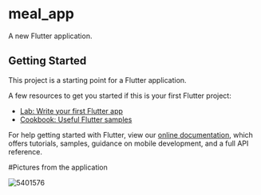 # meal_app

A new Flutter application.

## Getting Started

This project is a starting point for a Flutter application.

A few resources to get you started if this is your first Flutter project:

- [Lab: Write your first Flutter app](https://flutter.dev/docs/get-started/codelab)
- [Cookbook: Useful Flutter samples](https://flutter.dev/docs/cookbook)

For help getting started with Flutter, view our
[online documentation](https://flutter.dev/docs), which offers tutorials,
samples, guidance on mobile development, and a full API reference.

#Pictures from the application

![5401576](https://user-images.githubusercontent.com/54493439/119770841-6e1a8a80-bec5-11eb-887c-57a1b039bcca.jpg)
